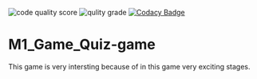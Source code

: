 ![code quality score](https://api.codiga.io/project/30017/score/svg)
![qulity grade](https://api.codiga.io/project/30017/status/svg)
[![Codacy Badge](https://app.codacy.com/project/badge/Grade/de38ad5f4e704fb7a6538cb5d916ace9)](https://www.codacy.com/gh/satyendra11111/M1_Game_Quiz-game/dashboard?utm_source=github.com&amp;utm_medium=referral&amp;utm_content=satyendra11111/M1_Game_Quiz-game&amp;utm_campaign=Badge_Grade)
# M1_Game_Quiz-game
This game is very intersting because of in this game very exciting stages.

